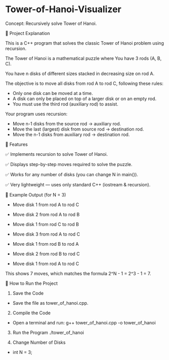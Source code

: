 # Tower-of-Hanoi-Visualizer
Concept: Recursively solve Tower of Hanoi.


📌 Project Explanation

 This is a C++ program that solves the classic Tower of Hanoi problem using recursion.
  
The Tower of Hanoi is a mathematical puzzle where You have 3 rods (A, B, C).
  
You have n disks of different sizes stacked in decreasing size on rod A.
  
 The objective is to move all disks from rod A to rod C, following these rules:
   
 - Only one disk can be moved at a time. 
 - A disk can only be placed on top of a larger disk or on an empty rod. 
 - You must use the third rod (auxiliary rod) to assist. 

Your program uses recursion:
- Move n-1 disks from the source rod → auxiliary rod.
- Move the last (largest) disk from source rod → destination rod.
- Move the n-1 disks from auxiliary rod → destination rod.


📌 Features

✅ Implements recursion to solve Tower of Hanoi.

✅ Displays step-by-step moves required to solve the puzzle.

✅ Works for any number of disks (you can change N in main()).

✅ Very lightweight — uses only standard C++ (iostream & recursion).


📌 Example Output (for N = 3)
- Move disk 1 from rod A to rod C
  
- Move disk 2 from rod A to rod B

- Move disk 1 from rod C to rod B

- Move disk 3 from rod A to rod C

- Move disk 1 from rod B to rod A

- Move disk 2 from rod B to rod C

- Move disk 1 from rod A to rod C

This shows 7 moves, which matches the formula 2^N - 1 = 2^3 - 1 = 7.


📌 How to Run the Project

1. Save the Code

- Save the file as tower_of_hanoi.cpp.

2. Compile the Code

- Open a terminal and run:
 g++ tower_of_hanoi.cpp -o tower_of_hanoi

3. Run the Program
./tower_of_hanoi

4. Change Number of Disks

- int N = 3;   
